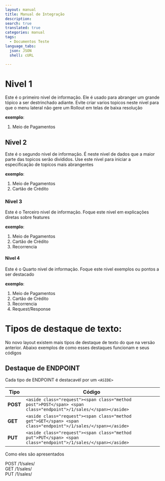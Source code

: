 ```yaml
---
layout: manual
title: Manual de Integração
description:
search: true
translated: true
categories: manual
tags:
  - Documentos Teste
language_tabs:
  json: JSON
  shell: cURL

---
```


# Nivel 1

Este é o primeiro nivel de informação. Ele é usado para abranger um grande tópico a ser destrinchado adiante.
Evite criar varios topicos neste nivel para que o menu lateral não gere um Rollout em telas de baixa resolução

**exemplo**: 

1. Meio de Pagamentos

## Nivel 2

Este é o segundo nivel de informação. É neste nivel de dados que a maior parte das topicos serão divididos. Use este nivel para iniciar a especificação de topicos mais abrangentes

**exemplo**: 

1. Meio de Pagamentos
2. Cartão de Crédito

### Nivel 3

Este é o Terceiro nivel de informação. Foque este nivel em explicações diretas sobre features

**exemplo**: 

1. Meio de Pagamentos
2. Cartão de Crédito
3. Recorrencia

#### Nivel 4

Este é o Quarto nivel de informação. Foque este nivel exemplos ou pontos a ser destacado

**exemplo**: 

1. Meio de Pagamentos
2. Cartão de Crédito
3. Recorrencia
4. Request/Response

# Tipos de destaque de texto:

No novo layout existem mais tipos de destaque de texto do que na versão anterior. Abaixo exemplos de como esses destaques funcionam e seus códigos

## Destaque de ENDPOINT

Cada tipo de ENDPOINT é destacavél por um `<ASIDE>`

|Tipo    |Código                                                                                                          |
|--------|----------------------------------------------------------------------------------------------------------------|
|**POST**| `<aside class="request"><span class="method post">POST</span> <span class="endpoint">/1/sales/</span></aside>` |
|**GET** | `<aside class="request"><span class="method get">GET</span> <span class="endpoint">/1/sales/</span></aside>`   |
|**PUT** | `<aside class="request"><span class="method put">PUT</span> <span class="endpoint">/1/sales/</span></aside>`   |

Como eles são apresentados

<aside class="request"><span class="method post">POST</span> <span class="endpoint">/1/sales/</span></aside>

<aside class="request"><span class="method get">GET</span> <span class="endpoint">/1/sales/</span></aside>

<aside class="request"><span class="method put">PUT</span> <span class="endpoint">/1/sales/</span></aside> 
